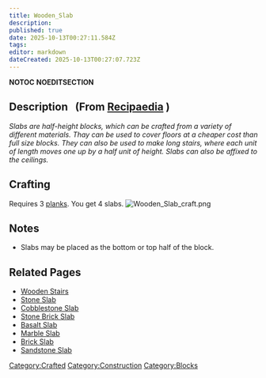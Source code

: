 ```yaml
---
title: Wooden_Slab
description: 
published: true
date: 2025-10-13T00:27:11.584Z
tags: 
editor: markdown
dateCreated: 2025-10-13T00:27:07.723Z
---
```


__NOTOC__ __NOEDITSECTION__

## Description   (From [Recipaedia](.. "wikilink") )

*Slabs are half-height blocks, which can be crafted from a variety of
different materials. Thay can be used to cover floors at a cheaper cost
than full size blocks. They can also be used to make long stairs, where
each unit of length moves one up by a half unit of height. Slabs can
also be affixed to the ceilings.*

## Crafting

Requires 3 [planks](planks "wikilink"). You get 4 slabs.
![Wooden_Slab_craft.png](Wooden_Slab_craft.png
"Wooden_Slab_craft.png")

## Notes

  - Slabs may be placed as the bottom or top half of the block.

## Related Pages

  - [Wooden Stairs](Wooden_Stairs.md "wikilink")
  - [Stone Slab](Stone_Slab.md "wikilink")
  - [Cobblestone Slab](Cobblestone_Slab.md "wikilink")
  - [Stone Brick Slab](Stone_Brick_Slab.md "wikilink")
  - [Basalt Slab](Basalt_Slab.md "wikilink")
  - [Marble Slab](Marble_Slab.md "wikilink")
  - [Brick Slab](Brick_Slab.md "wikilink")
  - [Sandstone Slab](Sandstone_Slab.md "wikilink")

[Category:Crafted](Category:Crafted "wikilink")
[Category:Construction](Category:Construction "wikilink")
[Category:Blocks](Category:Blocks "wikilink")
